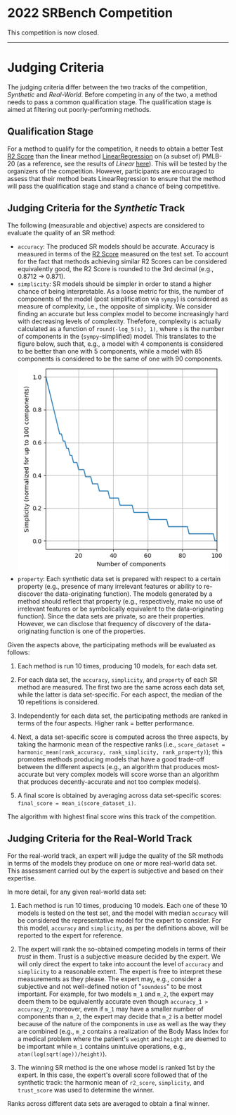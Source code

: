 <div class="notice">
  <h1>2022 SRBench Competition</h1>
  <p>This competition is now closed.</p>
</div>

---
# Judging Criteria

The judging criteria differ between the two tracks of the competition, *Synthetic* and *Real-World*. 
Before competing in any of the two, a method needs to pass a common qualification stage. 
The qualification stage is aimed at filtering out poorly-performing methods.

## Qualification Stage

For a method to qualify for the competition, it needs to obtain a better Test [R2 Score](https://scikit-learn.org/stable/modules/generated/sklearn.metrics.r2_score.html?highlight=r2_score#sklearn.metrics.r2_score) than the linear method [LinearRegression](https://scikit-learn.org/stable/modules/generated/sklearn.linear_model.LinearRegression.html) on (a subset of) PMLB-20 (as a reference, see the results of *Linear* [here](https://github.com/cavalab/srbench/blob/master/postprocessing/blackbox_results.ipynb)).
This will be tested by the organizers of the competition. 
However, participants are encouraged to assess that their method beats LinearRegression to ensure that the method will pass the qualification stage and stand a chance of being competitive.

## Judging Criteria for the *Synthetic* Track

The following (measurable and objective) aspects are considered to evaluate the quality of an SR method:

* `accuracy`: The produced SR models should be accurate. Accuracy is measured in terms of the [R2 Score](https://scikit-learn.org/stable/modules/generated/sklearn.metrics.r2_score.html?highlight=r2_score#sklearn.metrics.r2_score) measured on the test set.
To account for the fact that methods achieving similar R2 Scores can be considered equivalently good, the R2 Score is rounded to the 3rd decimal (e.g., 0.8712 -> 0.871).
* `simplicity`: SR models should be simpler in order to stand a higher chance of being interpretable. As a loose metric for this, the number of components of the model (post simplification via `sympy`) is considered as measure of complexity, i.e., the opposite of simplicity. 
We consider finding an accurate but less complex model to become increasingly hard with decreasing levels of complexity.
Thefefore, complexity is actually calculated as a function of `round(-log_5(s), 1)`, where `s` is the number of components in the (`sympy`-simplified) model. This translates to the figure below, such that, e.g., a model with 4 components is considered to be better than one with 5 components, while a model with 85 components is considered to be the same of one with 90 components.
![Complexity score](../assets/images/simplicity_score.png)
* `property`: Each synthetic data set is prepared with respect to a certain property (e.g., presence of many irrelevant features or ability to re-discover the data-originating function).
The models generated by a method should reflect that property (e.g., respectively, make no use of irrelevant features or be symbolically equivalent to the data-originating function). 
Since the data sets are private, so are their properties.
However, we can disclose that frequency of discovery of the data-originating function is one of the properties.

Given the aspects above, the participating methods will be evaluated as follows:
1. Each method is run 10 times, producing 10 models, for each data set.

1. For each data set, the `accuracy`, `simplicity`, and `property` of each SR method are measured. The first two are the same across each data set, while the latter is data set-specific.
For each aspect, the median of the 10 repetitions is considered.

2. Independently for each data set, the participating methods are ranked in terms of the four aspects. Higher rank = better performance.

2. Next, a data set-specific score is computed across the three aspects, by taking the harmonic mean of the respective ranks (i.e., `score_dataset = harmonic_mean(rank_accuracy, rank_simplicity, rank_property)`); this promotes methods producing models that have a good trade-off between the different aspects (e.g., an algorithm that produces most-accurate but very complex models will score worse than an algorithm that produces decently-accurate and not too complex models).

3. A final score is obtained by averaging across data set-specific scores: `final_score = mean_i(score_dataset_i)`.

The algorithm with highest final score wins this track of the competition.


## Judging Criteria for the Real-World Track

For the real-world track, an expert will judge the quality of the SR methods in terms of the models they produce on one or more real-world data set.
This assessment carried out by the expert is subjective and based on their expertise.

In more detail, for any given real-world data set:

1. Each method is run 10 times, producing 10 models. 
Each one of these 10 models is tested on the test set, and the model with median `accuracy` will be considered the representative model for the expert to consider.
For this model, `accuracy` and `simplicity`, as per the definitions above, will be reported to the expert for reference.

2. The expert will rank the so-obtained competing models in terms of their *trust* in them. 
Trust is a subjective measure decided by the expert.
We will only direct the expert to take into account the level of `accuracy` and `simplicity` to a reasonable extent.
The expert is free to interpret these measurements as they please.
The expert may, e.g., consider a subjective and not well-defined notion of "`soundess`" to be most important.
For example, for two models `m_1` and `m_2`, the expert may deem them to be equivalently accurate even though `accuracy_1 > accuracy_2`; moreover, even if `m_1` may have a smaller number of components than `m_2`, the expert may decide that `m_2` is a better model because of the nature of the components in use as well as the way they are combined (e.g., `m_2` contains a realization of the Body Mass Index for a medical problem where the patient's `weight` and `height` are deemed to be important while `m_1` contains unintuive operations, e.g., `atan(log(sqrt(age))/height)`).

3. The winning SR method is the one whose model is ranked 1st by the expert. In this case, the expert's overall score followed that of the synthetic track: the harmonic mean of `r2_score`, `simplicity`, and `trust_score` was used to determine the winner. 


Ranks across different data sets are averaged to obtain a final winner.
